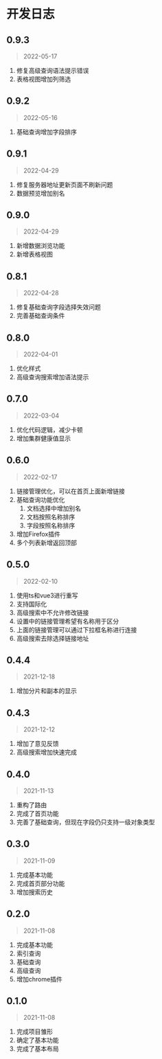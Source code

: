 # 开发日志

## 0.9.3

> 2022-05-17

1. 修复高级查询语法提示错误
2. 表格视图增加列筛选

## 0.9.2

> 2022-05-16

1. 基础查询增加字段排序

## 0.9.1

> 2022-04-29

1. 修复服务器地址更新页面不刷新问题
2. 数据预览增加别名

## 0.9.0

> 2022-04-29

1. 新增数据浏览功能
2. 新增表格视图

## 0.8.1

> 2022-04-28

1. 修复基础查询字段选择失效问题
2. 完善基础查询条件

## 0.8.0

> 2022-04-01

1. 优化样式
2. 高级查询搜索增加语法提示

## 0.7.0

> 2022-03-04

1. 优化代码逻辑，减少卡顿
2. 增加集群健康值显示

## 0.6.0

> 2022-02-17

1. 链接管理优化，可以在首页上面新增链接
2. 基础查询功能优化
    1. 文档选择中增加别名
    2. 文档按照名称排序
    3. 字段按照名称排序
3. 增加Firefox插件
4. 多个列表新增返回顶部

## 0.5.0

> 2022-02-10

1. 使用ts和vue3进行重写
2. 支持国际化
3. 高级搜索中不允许修改链接
4. 设置中的链接管理希望有名称用于区分
5. 上面的链接管理可以通过下拉框名称进行连接
6. 高级搜索去除选择链接地址

## 0.4.4

> 2021-12-18

1. 增加分片和副本的显示

## 0.4.3

> 2021-12-12

1. 增加了意见反馈
2. 高级搜索增加快速完成

## 0.4.0

> 2021-11-13

1. 重构了路由
2. 完成了首页功能
3. 完善了基础查询，但现在字段仍只支持一级对象类型

## 0.3.0

> 2021-11-09

1. 完成基本功能
2. 完成首页部分功能
3. 增加搜索历史

## 0.2.0

> 2021-11-08

1. 完成基本功能
2. 索引查询
3. 基础查询
4. 高级查询
5. 增加chrome插件

## 0.1.0

> 2021-11-08

1. 完成项目雏形
2. 确定了基本功能
3. 完成了基本布局
